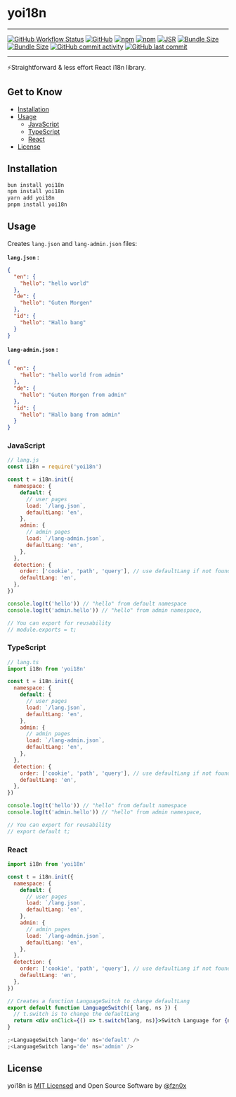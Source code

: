 # yoi18n

<hr />

[![GitHub Workflow Status](https://img.shields.io/github/actions/workflow/status/fzn0x/yoi18n/ci.yml?branch=main)](https://github.com/fzn0x/yoi18n/actions)
[![GitHub](https://img.shields.io/github/license/fzn0x/yoi18n)](https://github.com/fzn0x/yoi18n/blob/main/LICENSE)
[![npm](https://img.shields.io/npm/v/yoi18n)](https://www.npmjs.com/package/yoi18n)
[![npm](https://img.shields.io/npm/dm/yoi18n)](https://www.npmjs.com/package/yoi18n)
[![JSR](https://jsr.io/badges/@fzn0x/yoi18n)](https://jsr.io/@fzn0x/yoi18n)
[![Bundle Size](https://img.shields.io/bundlephobia/min/yoi18n)](https://bundlephobia.com/result?p=yoi18n)
[![Bundle Size](https://img.shields.io/bundlephobia/minzip/yoi18n)](https://bundlephobia.com/result?p=yoi18n)
[![GitHub commit activity](https://img.shields.io/github/commit-activity/m/fzn0x/yoi18n)](https://github.com/fzn0x/yoi18n/pulse)
[![GitHub last commit](https://img.shields.io/github/last-commit/fzn0x/yoi18n)](https://github.com/fzn0x/yoi18n/commits/main)

<hr />

⚡Straightforward & less effort React i18n library.

## Get to Know

- [Installation](#installation)
- [Usage](#usage)
  - [JavaScript](#javascript)
  - [TypeScript](#typescript)
  - [React](#react)
- [License](#license)

## Installation

```bash
bun install yoi18n
npm install yoi18n
yarn add yoi18n
pnpm install yoi18n
```

## Usage

Creates `lang.json` and `lang-admin.json` files:

**`lang.json` :**

```json
{
  "en": {
    "hello": "hello world"
  },
  "de": {
    "hello": "Guten Morgen"
  },
  "id": {
    "hello": "Hallo bang"
  }
}
```

**`lang-admin.json` :**

```json
{
  "en": {
    "hello": "hello world from admin"
  },
  "de": {
    "hello": "Guten Morgen from admin"
  },
  "id": {
    "hello": "Hallo bang from admin"
  }
}
```

### JavaScript

```js
// lang.js
const i18n = require('yoi18n')

const t = i18n.init({
  namespace: {
    default: {
      // user pages
      load: `/lang.json`,
      defaultLang: 'en',
    },
    admin: {
      // admin pages
      load: `/lang-admin.json`,
      defaultLang: 'en',
    },
  },
  detection: {
    order: ['cookie', 'path', 'query'], // use defaultLang if not found
    defaultLang: 'en',
  },
})

console.log(t('hello')) // "hello" from default namespace
console.log(t('admin.hello')) // "hello" from admin namespace,

// You can export for reusability
// module.exports = t;
```

### TypeScript

```js
// lang.ts
import i18n from 'yoi18n'

const t = i18n.init({
  namespace: {
    default: {
      // user pages
      load: `/lang.json`,
      defaultLang: 'en',
    },
    admin: {
      // admin pages
      load: `/lang-admin.json`,
      defaultLang: 'en',
    },
  },
  detection: {
    order: ['cookie', 'path', 'query'], // use defaultLang if not found
    defaultLang: 'en',
  },
})

console.log(t('hello')) // "hello" from default namespace
console.log(t('admin.hello')) // "hello" from admin namespace,

// You can export for reusability
// export default t;
```

### React

```jsx
import i18n from 'yoi18n'

const t = i18n.init({
  namespace: {
    default: {
      // user pages
      load: `/lang.json`,
      defaultLang: 'en',
    },
    admin: {
      // admin pages
      load: `/lang-admin.json`,
      defaultLang: 'en',
    },
  },
  detection: {
    order: ['cookie', 'path', 'query'], // use defaultLang if not found
    defaultLang: 'en',
  },
})

// Creates a function LanguageSwitch to change defaultLang
export default function LanguageSwitch({ lang, ns }) {
  // t.switch is to change the defaultLang
  return <div onClick={() => t.switch(lang, ns)}>Switch Language for {ns}</div>
}

;<LanguageSwitch lang='de' ns='default' />
;<LanguageSwitch lang='de' ns='admin' />
```

## License

yoi18n is [MIT Licensed](./LICENSE) and Open Source Software by [@fzn0x](https://github.com/fzn0x)
